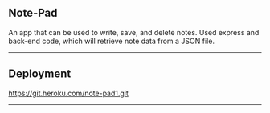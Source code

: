 ## Note-Pad

An app that can be used to write, save, and delete notes. Used express and back-end code, which will retrieve note data from a JSON file.

---------

## Deployment 

https://git.heroku.com/note-pad1.git

------------------------

